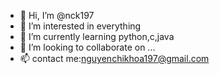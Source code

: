 - 👋 Hi, I’m @nck197
- 👀 I’m interested in everything
- 🌱 I’m currently learning python,c,java
- 💞️ I’m looking to collaborate on ...
- 📫 contact me:nguyenchikhoa197@gmail.com

<!---
nck197/nck197 is a ✨ special ✨ repository because its `README.md` (this file) appears on your GitHub profile.
You can click the Preview link to take a look at your changes.
--->
